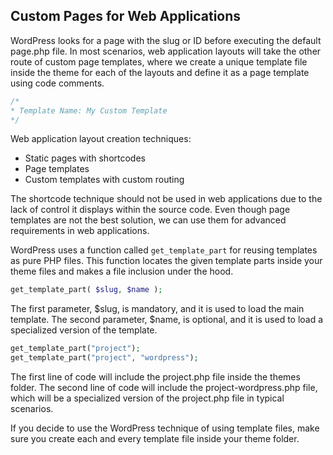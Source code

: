 ## Custom Pages for Web Applications

WordPress looks for a page with the slug
or ID before executing the default page.php file. In most scenarios, web application
layouts will take the other route of custom page templates, where we create a unique
template file inside the theme for each of the layouts and define it as a page template
using code comments.
```php
/*
* Template Name: My Custom Template
*/
```

Web application layout creation techniques:
- Static pages with shortcodes
- Page templates
- Custom templates with custom routing

The shortcode technique
should not be used in web applications due to the lack of control it displays within
the source code. Even though page templates are not the best solution, we can use
them for advanced requirements in web applications.

WordPress uses a function called `get_template_part` for reusing templates as
pure PHP files. This function locates the given template parts inside your theme
files and makes a file inclusion under the hood.
```php
get_template_part( $slug, $name );
```
The first parameter, $slug, is mandatory, and it is used to load the main template.
The second parameter, $name, is optional, and it is used to load a specialized
version of the template.
```php
get_template_part("project");
get_template_part("project", "wordpress");
```
The first line of code will include the project.php file inside the themes folder.
The second line of code will include the project-wordpress.php file, which will
be a specialized version of the project.php file in typical scenarios.

If you decide to use the WordPress technique of using template
files, make sure you create each and every template file inside
your theme folder.


